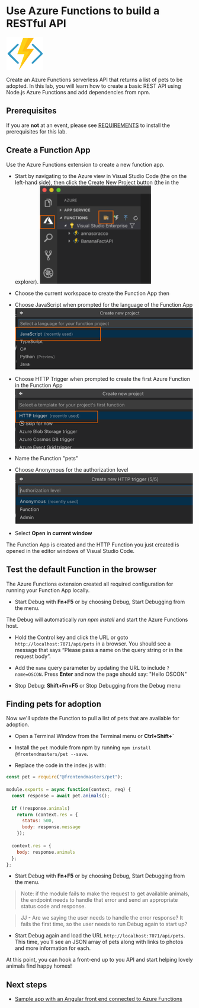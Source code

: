 # Use Azure Functions to build a RESTful API
![Azure Functions](images/AzureFunctionLogo.png)

Create an Azure Functions serverless API that returns a list of pets to be adopted. In this lab, you will learn how to create a basic REST API using Node.js Azure Functions and add dependencies from npm.

## Prerequisites

If you are **not** at an event, please see [REQUIREMENTS](REQUIREMENTS.md) to install the prerequisites for this lab.

## Create a Function App

Use the Azure Functions extension to create a new function app. 

* Start by navigating to the Azure view in Visual Studio Code (the on the left-hand side), then click the Create New Project button (the in the explorer).
![Azure Function Ext](images/create_function.png)

* Choose the current workspace to create the Function App then 

- Choose JavaScript when prompted for the language of the Function App
![Select JavaScript](images/select_javascript.png)
- Choose HTTP Trigger when prompted to create the first Azure Function in the Function App
![Select HTTP trigger](images/select_HTTP_trigger.png)
- Name the Function "pets"

- Choose Anonymous for the authorization level
![Choose Ananymous](images/choose_Anonymous.png)

* Select **Open in current window**



The Function App is created and the HTTP Function you just created is opened in the editor windows of Visual Studio Code.

## Test the default Function in the browser

The Azure Functions extension created all required configuration for running your Function App locally. 

* Start Debug with **Fn+F5** or by choosing Debug, Start Debugging from the menu.

The Debug will automatically *run npm install* and start the Azure Functions host. 

* Hold the Control key and click the URL or goto `http://localhost:7071/api/pets` in a browser. 
You should see a message that says “Please pass a name on the query string or in the request body”. 

* Add the `name` query parameter by updating the URL to include `?name=OSCON`. Press **Enter** and now the page should say: "Hello OSCON"

* Stop Debug: **Shift+Fn+F5** or Stop Debugging from the Debug menu

## Finding pets for adoption

Now we'll update the Function to pull a list of pets that are available for adoption. 

* Open a Terminal Window from the Terminal menu or **Ctrl+Shift+`** 
* Install the `pet` module from npm by running `npm install @frontendmasters/pet --save`. 

* Replace the code in the index.js with:

```js
const pet = require("@frontendmasters/pet");

module.exports = async function(context, req) {
  const response = await pet.animals();

  if (!response.animals)
    return (context.res = {
      status: 500,
      body: response.message
    });

  context.res = {
    body: response.animals
  };
};
```
* Start Debug with **Fn+F5** or by choosing Debug, Start Debugging from the menu.

> Note: if the module fails to make the request to get available animals, the endpoint needs to handle that error and send an appropriate status code and response.

> JJ - Are we saying the user needs to handle the error response? It fails the first time, so the user needs to run Debug again to start up?

* Start Debug again and load the URL `http://localhost:7071/api/pets`. This time, you'll see an JSON array of pets along with links to photos and more information for each.

At this point, you can hook a front-end up to you API and start helping lovely animals find happy homes!

## Next steps

- [Sample app with an Angular front end connected to Azure Functions](https://github.com/fiveisprime/apm)
